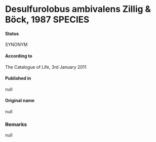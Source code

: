 # Desulfurolobus ambivalens Zillig & Böck, 1987 SPECIES

#### Status
SYNONYM

#### According to
The Catalogue of Life, 3rd January 2011

#### Published in
null

#### Original name
null

### Remarks
null